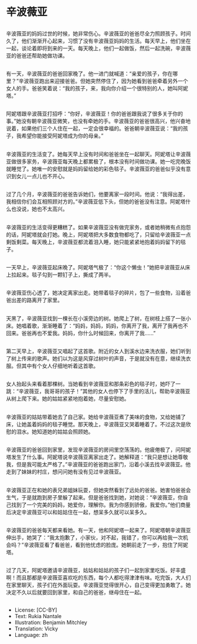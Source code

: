 # 辛波薇亚

##
辛波薇亚的妈妈过世的时候，她非常伤心。辛波薇亚的爸爸尽全力照顾孩子。时间久了，他们渐渐开心起来，习惯了没有辛波薇亚妈妈的生活。每天早上，他们坐在一起，谈论着即将到来的一天。每天晚上，他们一起做饭，然后一起洗碗，辛波薇亚的爸爸还帮助她做功课。

##
有一天，辛波薇亚的爸爸回家晚了。他一进门就喊道：“亲爱的孩子，你在哪里？”辛波薇亚跑出来迎接爸爸。但她突然停住了，因为她看到爸爸牵着另外一个女人的手。爸爸笑着说：“我的孩子，来，我向你介绍一个很特别的人，她叫阿妮塔。”

##
阿妮塔跟辛波薇亚打招呼：“你好，辛波薇亚！你的爸爸跟我说了很多关于你的事。”她没有朝辛波薇亚微笑，也没有牵她的手。辛波薇亚的爸爸很高兴，他兴奋地说着，如果他们三个人住在一起，一定会很幸福的。爸爸朝辛波薇亚说：“我的孩子，我希望你能接受阿妮塔成为你的母亲。”

##
辛波薇亚的生活变了。她每天早上没有时间和爸爸坐在一起聊天。阿妮塔让辛波薇亚做很多家务，辛波薇亚每天晚上都累极了，根本没有时间做功课。她一吃完晚饭就睡觉了。她唯一的安慰就是妈妈留给她的彩色毯子。辛波薇亚的爸爸似乎没有意识到女儿一点儿也不开心。

##
过了几个月，辛波薇亚的爸爸告诉她们，他要离家一段时间。他说：“我得出差，我相信你们会互相照顾对方的。”辛波薇亚低下头，但她的爸爸没有注意。阿妮塔什么也没说，她也不太高兴。

##
辛波薇亚的生活变得更糟糕了。如果辛波薇亚没有做完家务，或者她稍微有点抱怨的话，阿妮塔就会打她。晚上，阿妮塔把大多数食物都吃了，只留给辛波薇亚一点剩饭剩菜。每天晚上，辛波薇亚都流着泪入睡，她只能紧紧地抱着妈妈留下的毯子。

##
一天早上，辛波薇亚起床晚了。阿妮塔气极了：“你这个懒虫！”她把辛波薇亚从床上拉起来。毯子勾到一颗钉子上，撕成了两半。

##
辛波薇亚伤心透了，她决定离家出走。她带着毯子的碎片，包了一些食物，沿着爸爸出差的路离开了家里。

##
天黑了，辛波薇亚找到一棵长在小溪旁边的树。她爬上了树，在树枝上搭了一张小床。她唱着歌，渐渐睡着了：“妈妈，妈妈，妈妈，你离开了我，离开了我再也不回来。爸爸再也不爱我。妈妈，你什么时候回来，你离开了我......”

##
第二天早上，辛波薇亚又唱起了这首歌。附近的女人到溪水边来洗衣服，她们听到了树上传来的歌声。她们以为这是风穿过树叶的声音，于是就没有在意，继续洗衣服。但其中有个女人仔细地听着这首歌。

##
女人抬起头来看着那棵树。当她看到辛波薇亚和那条彩色的毯子时，她吓了一跳：“辛波薇亚，我哥哥的孩子！”其他的女人也停下了手里的活儿，帮助辛波薇亚从树上爬下来。她的姑姑紧紧地抱着她，尽量安慰她。

##
辛波薇亚的姑姑带着她去了自己家。她给辛波薇亚煮了美味的食物，又给她铺了床，让她盖着妈妈的毯子睡觉。那天晚上，辛波薇亚又哭着睡着了。不过这次是欣慰的泪水。她知道她的姑姑会照顾她。

##
辛波薇亚的爸爸回到家里，发现辛波薇亚的房间里空荡荡的。他疲倦极了，问阿妮塔发生了什么事。阿妮塔说辛波薇亚离家出走了。她解释道：“我只是想让她尊敬我，但是我可能太严格了。”辛波薇亚的爸爸跑出家门，沿着小溪去找辛波薇亚。他走到了妹妹的村庄，想问问她有没有见过辛波薇亚。

##
辛波薇亚正在和她的表兄弟姐妹玩耍，但她突然看到了远处的爸爸。她害怕爸爸会生气，于是就跑到房子里躲了起来。但是爸爸找到她，对她说：“辛波薇亚，你自己找到了一个完美的妈妈，她爱你，理解你。我为你感到骄傲，我爱你。”他们商量后决定辛波薇亚可以和姑姑住在一起，想呆多久就可以呆多久。

##
辛波薇亚的爸爸每天都来看她。有一天，他和阿妮塔一起来了。阿妮塔朝辛波薇亚伸出手，她哭了：“我太抱歉了，小家伙，对不起，我错了，你可以再给我一次机会吗？”辛波薇亚看了看爸爸，看到他忧虑的脸庞。她朝前走了一步，抱住了阿妮塔。

##
过了几天，阿妮塔邀请辛波薇亚，姑姑和姑姑的孩子们一起到家里吃饭。好丰盛啊！而且那都是辛波薇亚喜欢吃的东西，每个人都吃得津津有味。吃完饭，大人们在家里聊天，孩子们在外面玩耍。辛波薇亚觉得很开心，自己变得更加勇敢了。她决定不久以后就要回到家里，和自己的爸爸，继母住在一起。

##
* License: [CC-BY]
* Text: Rukia Nantale
* Illustration: Benjamin Mitchley
* Translation: Vicky
* Language: zh

